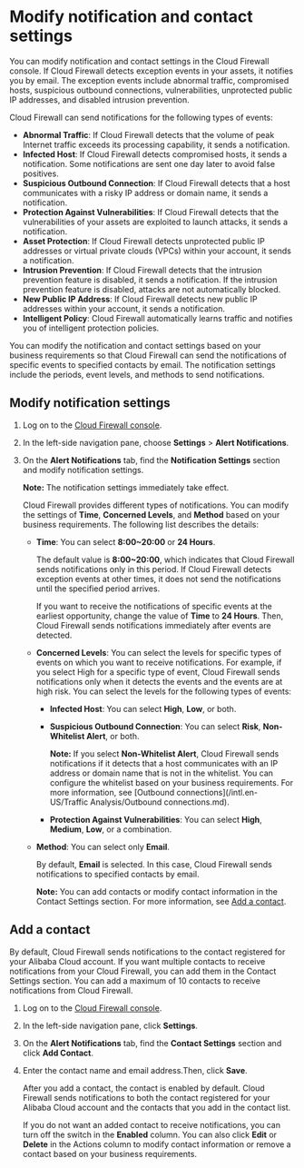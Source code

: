 # Modify notification and contact settings

You can modify notification and contact settings in the Cloud Firewall console. If Cloud Firewall detects exception events in your assets, it notifies you by email. The exception events include abnormal traffic, compromised hosts, suspicious outbound connections, vulnerabilities, unprotected public IP addresses, and disabled intrusion prevention.

Cloud Firewall can send notifications for the following types of events:

-   **Abnormal Traffic**: If Cloud Firewall detects that the volume of peak Internet traffic exceeds its processing capability, it sends a notification.
-   **Infected Host**: If Cloud Firewall detects compromised hosts, it sends a notification. Some notifications are sent one day later to avoid false positives.
-   **Suspicious Outbound Connection**: If Cloud Firewall detects that a host communicates with a risky IP address or domain name, it sends a notification.
-   **Protection Against Vulnerabilities**: If Cloud Firewall detects that the vulnerabilities of your assets are exploited to launch attacks, it sends a notification.
-   **Asset Protection**: If Cloud Firewall detects unprotected public IP addresses or virtual private clouds \(VPCs\) within your account, it sends a notification.
-   **Intrusion Prevention**: If Cloud Firewall detects that the intrusion prevention feature is disabled, it sends a notification. If the intrusion prevention feature is disabled, attacks are not automatically blocked.
-   **New Public IP Address**: If Cloud Firewall detects new public IP addresses within your account, it sends a notification.
-   **Intelligent Policy**: Cloud Firewall automatically learns traffic and notifies you of intelligent protection policies.

You can modify the notification and contact settings based on your business requirements so that Cloud Firewall can send the notifications of specific events to specified contacts by email. The notification settings include the periods, event levels, and methods to send notifications.

## Modify notification settings

1.  Log on to the [Cloud Firewall console](https://yundun.console.aliyun.com/?p=cfwnext).

2.  In the left-side navigation pane, choose **Settings** \> **Alert Notifications**.

3.  On the **Alert Notifications** tab, find the **Notification Settings** section and modify notification settings.

    **Note:** The notification settings immediately take effect.

    Cloud Firewall provides different types of notifications. You can modify the settings of **Time**, **Concerned Levels**, and **Method** based on your business requirements. The following list describes the details:

    -   **Time**: You can select **8:00~20:00** or **24 Hours**.

        The default value is **8:00~20:00**, which indicates that Cloud Firewall sends notifications only in this period. If Cloud Firewall detects exception events at other times, it does not send the notifications until the specified period arrives.

        If you want to receive the notifications of specific events at the earliest opportunity, change the value of **Time** to **24 Hours**. Then, Cloud Firewall sends notifications immediately after events are detected.

    -   **Concerned Levels**: You can select the levels for specific types of events on which you want to receive notifications. For example, if you select High for a specific type of event, Cloud Firewall sends notifications only when it detects the events and the events are at high risk. You can select the levels for the following types of events:
        -   **Infected Host**: You can select **High**, **Low**, or both.
        -   **Suspicious Outbound Connection**: You can select **Risk**, **Non-Whitelist Alert**, or both.

            **Note:** If you select **Non-Whitelist Alert**, Cloud Firewall sends notifications if it detects that a host communicates with an IP address or domain name that is not in the whitelist. You can configure the whitelist based on your business requirements. For more information, see [Outbound connections](/intl.en-US/Traffic Analysis/Outbound connections.md).

        -   **Protection Against Vulnerabilities**: You can select **High**, **Medium**, **Low**, or a combination.
    -   **Method**: You can select only **Email**.

        By default, **Email** is selected. In this case, Cloud Firewall sends notifications to specified contacts by email.

        **Note:** You can add contacts or modify contact information in the Contact Settings section. For more information, see [Add a contact](#section_apm_stl_unk).


## Add a contact

By default, Cloud Firewall sends notifications to the contact registered for your Alibaba Cloud account. If you want multiple contacts to receive notifications from your Cloud Firewall, you can add them in the Contact Settings section. You can add a maximum of 10 contacts to receive notifications from Cloud Firewall.

1.  Log on to the [Cloud Firewall console](https://yundun.console.aliyun.com/?p=cfwnext).

2.  In the left-side navigation pane, click **Settings**.

3.  On the **Alert Notifications** tab, find the **Contact Settings** section and click **Add Contact**.

4.  Enter the contact name and email address.Then, click **Save**.

    After you add a contact, the contact is enabled by default. Cloud Firewall sends notifications to both the contact registered for your Alibaba Cloud account and the contacts that you add in the contact list.

    If you do not want an added contact to receive notifications, you can turn off the switch in the **Enabled** column. You can also click **Edit** or **Delete** in the Actions column to modify contact information or remove a contact based on your business requirements.


